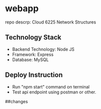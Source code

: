# webapp
repo descrp: Cloud 6225 Network Structures

## Technology Stack
* Backend Technology: Node JS
* Framework: Express
* Database: MySQL


## Deploy Instruction
* Run "npm start" command on terminal
* Test api endpoint using postman or other.


##changes
